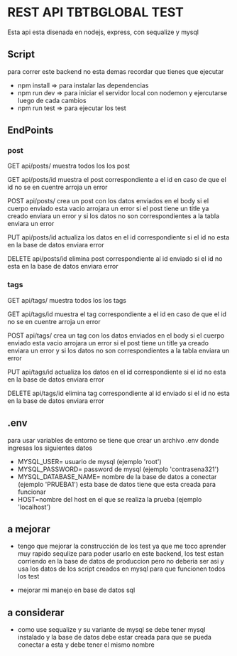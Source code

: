 # REST API TBTBGLOBAL TEST

Esta api esta disenada en nodejs, express, con sequalize y mysql

## Script

para correr este backend no esta demas recordar que tienes que ejecutar

- npm install => para instalar las dependencias
- npm run dev => para iniciar el servidor local con nodemon y ejercutarse luego de cada cambios
- npm run test => para ejecutar los test

## EndPoints

### post

GET api/posts/ muestra todos los los post

GET api/posts/id muestra el post correspondiente a el id en caso de que el id no se en cuentre arroja un error

POST api/posts/ crea un post con los datos enviados en el body si el cuerpo enviado esta vacio arrojara un error
si el post tiene un title ya creado enviara un error y si los datos no son correspondientes a la tabla enviara un error

PUT api/posts/id actualiza los datos en el id correspondiente si el id no esta en la base de datos enviara error

DELETE api/posts/id elimina post correspondiente al id enviado si el id no esta en la base de datos enviara error

### tags

GET api/tags/ muestra todos los los tags

GET api/tags/id muestra el tag correspondiente a el id en caso de que el id no se en cuentre arroja un error

POST api/tags/ crea un tag con los datos enviados en el body si el cuerpo enviado esta vacio arrojara un error
si el post tiene un title ya creado enviara un error y si los datos no son correspondientes a la tabla enviara un error

PUT api/tags/id actualiza los datos en el id correspondiente si el id no esta en la base de datos enviara error

DELETE api/tags/id elimina tag correspondiente al id enviado si el id no esta en la base de datos enviara error

## .env

para usar variables de entorno se tiene que crear un archivo .env donde ingresas los siguientes datos

- MYSQL_USER= usuario de mysql (ejemplo 'root')
- MYSQL_PASSWORD= password de mysql (ejemplo 'contrasena321')
- MYSQL_DATABASE_NAME= nombre de la base de datos a conectar (ejemplo 'PRUEBA1') esta base de datos tiene que esta creada para funcionar
- HOST=nombre del host en el que se realiza la prueba (ejemplo 'localhost')

## a mejorar

- tengo que mejorar la construcción de los test ya que me toco aprender muy rapido sequlize para poder usarlo en este backend, los test estan corriendo en la base de datos de produccion pero no deberia ser asi y usa los datos de los script creados en mysql para que funcionen todos los test

- mejorar mi manejo en base de datos sql

## a considerar

- como use sequalize y su variante de mysql se debe tener mysql instalado y la base de datos debe estar creada para que se pueda conectar a esta y debe tener el mismo nombre
